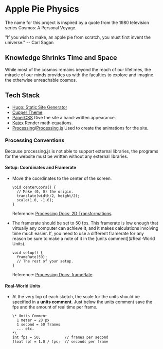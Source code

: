 # Apple Pie Physics

The name for this project is inspired by a quote from the 1980 television series Cosmos: A Personal Voyage.

"If you wish to make, an apple pie from scratch, you must first invent the universe."
-- Carl Sagan


## Knowledge Shrinks Time and Space
While most of the cosmos remains beyond the reach of our lifetimes, the miracle of our minds
provides us with the faculties to explore and imagine the otherwise unreachable cosmos.


## Tech Stack
*   [Hugo: Static Site Generator](https://gohugo.io/)
*   [Cupper Theme](https://themes.gohugo.io/cupper-hugo-theme/)
*   [PaperCSS](https://www.getpapercss.com/)
    Give the site a hand-written appearance.
*   [Katex](https://katex.org/)
    Render math equations.
*   [Processing](https://processing.org/)/[Processing.js](http://processingjs.org/)
    Used to create the animations for the site.    



### Processing Conventions
Because processing.js is not able to support external libraries, the programs for the
website must be written without any external libraries.

#### Setup: Coordinates and Framerate
*   Move the coordinates to the center of the screen.
    ```processing
    void centerCoors() {
      // Make (0, 0) the origin.
      translate(width/2, height/2);
      scale(1.0, -1.0);
    }
    ```
    Reference: [Processing Docs: 2D Transformations](https://processing.org/tutorials/transform2d/).

*   The framerate should be set to 50 fps. This framerate is low enough that virtually any
    computer can achieve it, and it makes calculations involving time much easier. If, you
    need to use a different framerate for any reason be sure to make a note of it in the 
    [units comment](#Real-World Units).
    ```processing
    void setup() {
      frameRate(50);
      // The rest of your setup.
    }
    ```
    Reference: [Processing Docs: frameRate](https://processing.org/reference/frameRate_.html).

#### Real-World Units
*   At the very top of each sketch, the scale for the units should be specified in a **units comment**.
    Just below the units comment save the fps and the amount of real time per frame.
    ```processing
    \* Units Comment
      1 meter = 20 px
      1 second = 50 frames
      ... etc.
    *\
    int fps = 50;           // frames per second
    float spf = 1.0 / fps;  // seconds per frame
    ```
